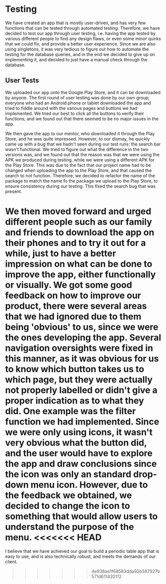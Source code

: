 # **Testing**
We have created an app that is mostly user-driven, and has very few functions that can be tested through automated testing. Therefore, we have decided to test our app through user testing, i.e. having the app tested by various different people to find any design flaws, or even some minor quirks that we could fix, and provide a better user experience. Since we are also using singletons, it was very tedious to figure out how to automate the testing for the database queries, and in the end we decided to give up on implementing it, and decided to just have a manual check through the database.

## User Tests
We uploaded our app onto the Google Play Store, and it can be downloaded by anyone. The first round of user testing was done by our own group; everyone who had an Android phone or tablet downloaded the app and tried to fiddle around with the various pages and buttons we had implemented. We tried our best to click all the buttons to verify their functions, and we found out that there seemed to be no major issues in the app.

We then gave the app to our mentor, who downloaded it through the Play Store, and he was quite impressed. However, to our dismay, he quickly came up with a bug that we hadn't seen during our test runs: the search bar wasn't functional. We tried to figure out what the difference in the two versions was, and we found out that the reason was that we were using the APK we produced during testing, while we were using a different APK for the Play Store. This was due to the fact that our project name had to be changed when uploading the app to the Play Store, and that caused the search to not function. Therefore, we decided to refactor the name of the package to match the name fo the package we upload to the Play Store, to ensure consistency during our testing. This fixed the search bug that was present.

We then moved forward and urged different people such as our family and friends to download the app on their phones and to try it out for a while, just to have a better impression on what can be done to improve the app, either functionally or visually. We got some good feedback on how to improve our product, there were several areas that we had ignored due to them being 'obvious' to us, since we were the ones developing the app. Several navigation oversights were fixed in this manner, as it was obvious for us to know which button takes us to which page, but they were actually not properly labelled or didn't give a proper indication as to what they did. One example was the filter function we had implemented. Since we were only using icons, it wasn't very obvious what the button did, and the user would have to explore the app and draw conclusions since the icon was only an standard drop-down menu icon. However, due to the feedback we obtained, we decided to change the icon to something that would allow users to understand the purpose of the menu.
<<<<<<< HEAD
=======

I believe that we have achieved our goal to build a periodic table app that is easy to use, and is also technically robust, and meets the demands of our client. 
>>>>>>> 4e938ae1f68583dda92b597927b571d611420112
